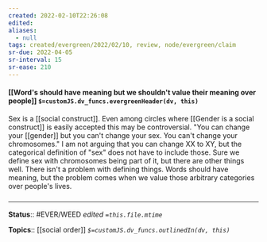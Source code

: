 ```yaml
---
created: 2022-02-10T22:26:08 
edited: 
aliases:
  - null
tags: created/evergreen/2022/02/10, review, node/evergreen/claim
sr-due: 2022-04-05
sr-interval: 15
sr-ease: 210
---
```


#### [[Word's should have meaning but we shouldn't value their meaning over people]] `$=customJS.dv_funcs.evergreenHeader(dv, this)`

Sex is a [[social construct]]. Even among circles where [[Gender is a social construct]] is easily accepted this may be controversial. "You can change your [[gender]] but you can't change your sex. You can't change your chromosomes." I am not arguing that you can change XX to XY, but the categorical definition of "sex" does not have to include those. Sure we define sex with chromosomes being part of it, but there are other things well. 
There isn't a problem with defining things. Words should have meaning, but the problem comes when we value those arbitrary categories over people's lives. 

### <hr class="footnote"/>

**Status**:: #EVER/WEED 
*edited `=this.file.mtime`*

**Topics**:: [[social order]]
*`$=customJS.dv_funcs.outlinedIn(dv, this)`*
